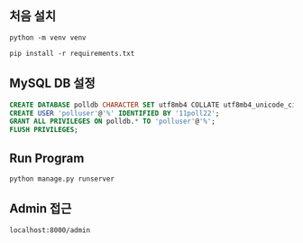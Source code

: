 
## 처음 설치
```shell
python -m venv venv 

pip install -r requirements.txt
```

## MySQL DB 설정

```sql
CREATE DATABASE polldb CHARACTER SET utf8mb4 COLLATE utf8mb4_unicode_ci;
CREATE USER 'polluser'@'%' IDENTIFIED BY '11poll22';
GRANT ALL PRIVILEGES ON polldb.* TO 'polluser'@'%';
FLUSH PRIVILEGES;
```

## Run Program
```shell
python manage.py runserver
```

## Admin 접근 
`localhost:8000/admin`
